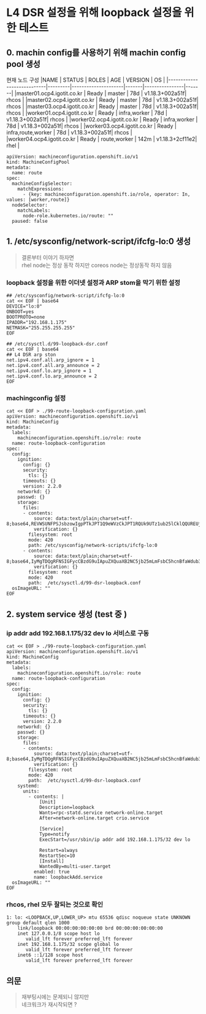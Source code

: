 # L4 DSR 설정을 위해 loopback 설정을 위한 테스트 


## 0. machin config를 사용하기 위해 machin config pool 생성 

현재 노드 구성 
|NAME                        | STATUS  |  ROLES              | AGE   | VERSION        | OS    |
|----------------------------|---------|---------------------|-------|----------------|-------|
|master01.ocp4.igotit.co.kr  | Ready   | master              | 78d   | v1.18.3+002a51f| rhcos |
|master02.ocp4.igotit.co.kr  | Ready   | master              | 78d   | v1.18.3+002a51f| rhcos |
|master03.ocp4.igotit.co.kr  | Ready   | master              | 78d   | v1.18.3+002a51f| rhcos |
|worker01.ocp4.igotit.co.kr  | Ready   | infra,worker        | 78d   | v1.18.3+002a51f| rhcos |
|worker02.ocp4.igotit.co.kr  | Ready   | infra,worker        | 78d   | v1.18.3+002a51f| rhcos |
|worker03.ocp4.igotit.co.kr  | Ready   | infra,route,worker  | 78d   | v1.18.3+002a51f| rhcos |
|worker04.ocp4.igotit.co.kr  | Ready   | route,worker        | 142m  | v1.18.3+2cf11e2| rhel  |


```
apiVersion: machineconfiguration.openshift.io/v1
kind: MachineConfigPool
metadata:
  name: route
spec:
  machineConfigSelector:
    matchExpressions:
      - {key: machineconfiguration.openshift.io/role, operator: In, values: [worker,route]}
  nodeSelector:
    matchLabels:
      node-role.kubernetes.io/route: ""
  paused: false
```

## 1. /etc/sysconfig/network-script/ifcfg-lo:0 생성 
> 결론부터 이야기 하자면 <br>
> rhel node는 정상 동작 하지만 coreos node는 정상동작 하지 않음 

### loopback 설정을 위한 이더넷 설정과 ARP stom을 막기 위한 설정 

```
## /etc/sysconfig/network-script/ifcfg-lo:0
cat << EOF | base64
DEVICE="lo:0"
ONBOOT=yes
BOOTPROTO=none
IPADDR="192.168.1.175"
NETMASK="255.255.255.255"
EOF

## /etc/sysctl.d/99-loopback-dsr.conf
cat << EOF | base64
## L4 DSR arp ston 
net.ipv4.conf.all.arp_ignore = 1
net.ipv4.conf.all.arp_announce = 2
net.ipv4.conf.lo.arp_ignore = 1
net.ipv4.conf.lo.arp_announce = 2
EOF

```

### machingconfig 설정 

```
cat << EOF > ./99-route-loopback-configuration.yaml
apiVersion: machineconfiguration.openshift.io/v1
kind: MachineConfig
metadata:
  labels:
    machineconfiguration.openshift.io/role: route
  name: route-loopback-configuration
spec:
  config:
    ignition:
      config: {}
      security:
        tls: {}
      timeouts: {}
      version: 2.2.0
    networkd: {}
    passwd: {}
    storage:
      files:
      - contents:
          source: data:text/plain;charset=utf-8;base64,REVWSUNFPSJsbzowIgpPTkJPT1Q9eWVzCkJPT1RQUk9UTz1ub25lCklQQUREUj0iMTkyLjE2OC4xLjE3NSIKTkVUTUFTSz0iMjU1LjI1NS4yNTUuMjU1Igo=
          verification: {}
        filesystem: root
        mode: 420
        path: /etc/sysconfig/network-scripts/ifcfg-lo:0
      - contents:
          source: data:text/plain;charset=utf-8;base64,IyMgTDQgRFNSIGFycCBzdG9uIApuZXQuaXB2NC5jb25mLmFsbC5hcnBfaWdub3JlID0gMQpuZXQuaXB2NC5jb25mLmFsbC5hcnBfYW5ub3VuY2UgPSAyCm5ldC5pcHY0LmNvbmYubG8uYXJwX2lnbm9yZSA9IDEKbmV0LmlwdjQuY29uZi5sby5hcnBfYW5ub3VuY2UgPSAyCg==
          verification: {}
        filesystem: root
        mode: 420
        path:  /etc/sysctl.d/99-dsr-loopback.conf
  osImageURL: ""
EOF
```

## 2. system service 생성 (test 중 )

### ip addr add 192.168.1.175/32 dev lo  서비스로 구동 

```
cat << EOF > ./99-route-loopback-configuration.yaml
apiVersion: machineconfiguration.openshift.io/v1
kind: MachineConfig
metadata:
  labels:
    machineconfiguration.openshift.io/role: route
  name: route-loopback-configuration
spec:
  config:
    ignition:
      config: {}
      security:
        tls: {}
      timeouts: {}
      version: 2.2.0
    networkd: {}
    passwd: {}
    storage:
      files:
      - contents:
          source: data:text/plain;charset=utf-8;base64,IyMgTDQgRFNSIGFycCBzdG9uIApuZXQuaXB2NC5jb25mLmFsbC5hcnBfaWdub3JlID0gMQpuZXQuaXB2NC5jb25mLmFsbC5hcnBfYW5ub3VuY2UgPSAyCm5ldC5pcHY0LmNvbmYubG8uYXJwX2lnbm9yZSA9IDEKbmV0LmlwdjQuY29uZi5sby5hcnBfYW5ub3VuY2UgPSAyCg==
          verification: {}
        filesystem: root
        mode: 420
        path:  /etc/sysctl.d/99-dsr-loopback.conf
    systemd:
      units:
        - contents: |
            [Unit]
            Description=loopback
            Wants=rpc-statd.service network-online.target 
            After=network-online.target crio.service

            [Service]
            Type=notify
            ExecStart=/usr/sbin/ip addr add 192.168.1.175/32 dev lo

            Restart=always
            RestartSec=10
            [Install]
            WantedBy=multi-user.target
          enabled: true
          name: loopbackAdd.service
  osImageURL: ""
EOF
```

### rhcos, rhel 모두 잘되는 것으로 확인 
```
1: lo: <LOOPBACK,UP,LOWER_UP> mtu 65536 qdisc noqueue state UNKNOWN group default qlen 1000
    link/loopback 00:00:00:00:00:00 brd 00:00:00:00:00:00
    inet 127.0.0.1/8 scope host lo
       valid_lft forever preferred_lft forever
    inet 192.168.1.175/32 scope global lo
       valid_lft forever preferred_lft forever
    inet6 ::1/128 scope host
       valid_lft forever preferred_lft forever

```

## 의문 
> 재부팅시에는 문제되니 않지만 <br>
> 네크워크가 재시작되면 ?
